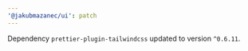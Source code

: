 ```yaml
---
'@jakubmazanec/ui': patch
---
```

Dependency `prettier-plugin-tailwindcss` updated to version `^0.6.11`.
